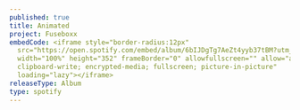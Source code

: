 ```yaml
---
published: true
title: Animated
project: Fuseboxx
embedCode: <iframe style="border-radius:12px"
  src="https://open.spotify.com/embed/album/6bIJDgTg7AeZt4yyb37tBM?utm_source=generator"
  width="100%" height="352" frameBorder="0" allowfullscreen="" allow="autoplay;
  clipboard-write; encrypted-media; fullscreen; picture-in-picture"
  loading="lazy"></iframe>
releaseType: Album
type: spotify
---
```

